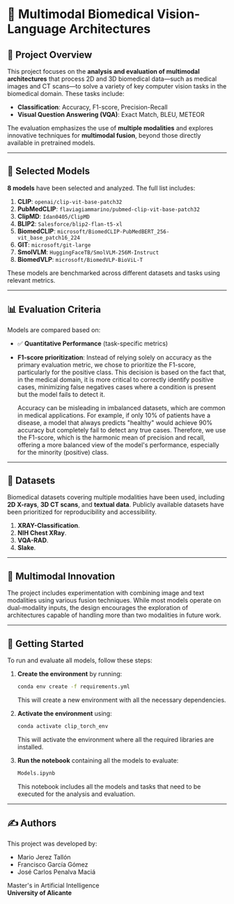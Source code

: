 # 🧠 Multimodal Biomedical Vision-Language Architectures

## 📌 Project Overview

This project focuses on the **analysis and evaluation of multimodal architectures** that process 2D and 3D biomedical data—such as medical images and CT scans—to solve a variety of key computer vision tasks in the biomedical domain. These tasks include:

- **Classification**: Accuracy, F1-score, Precision-Recall  
- **Visual Question Answering (VQA)**: Exact Match, BLEU, METEOR  

The evaluation emphasizes the use of **multiple modalities** and explores innovative techniques for **multimodal fusion**, beyond those directly available in pretrained models.

---

## 🤖 Selected Models

**8 models** have been selected and analyzed. The full list includes:

1. **CLIP**: `openai/clip-vit-base-patch32`  
2. **PubMedCLIP**: `flaviagiammarino/pubmed-clip-vit-base-patch32`  
3. **ClipMD**: `Idan0405/ClipMD`  
4. **BLIP2**: `Salesforce/blip2-flan-t5-xl`  
5. **BiomedCLIP**: `microsoft/BiomedCLIP-PubMedBERT_256-vit_base_patch16_224`  
6. **GIT**: `microsoft/git-large`  
7. **SmolVLM**: `HuggingFaceTB/SmolVLM-256M-Instruct`  
8. **BiomedVLP**: `microsoft/BiomedVLP-BioViL-T`

These models are benchmarked across different datasets and tasks using relevant metrics.

---

## 📊 Evaluation Criteria

Models are compared based on:

- ✅ **Quantitative Performance** (task-specific metrics)  
- **F1-score prioritization**: Instead of relying solely on accuracy as the primary evaluation metric, we chose to prioritize the F1-score, particularly for the positive class. This decision is based on the fact that, in the medical domain, it is more critical to correctly identify positive cases, minimizing false negatives cases where a condition is present but the model fails to detect it.

    Accuracy can be misleading in imbalanced datasets, which are common in medical applications. For example, if only 10% of patients have a disease, a model that always predicts "healthy" would achieve 90% accuracy but completely fail to detect any true cases. Therefore, we use the F1-score, which is the harmonic mean of precision and recall, offering a more balanced view of the model's performance, especially for the minority (positive) class.

---

## 🧬 Datasets

Biomedical datasets covering multiple modalities have been used, including **2D X-rays**, **3D CT scans**, and **textual data**. Publicly available datasets have been prioritized for reproducibility and accessibility.

1. **XRAY-Classification**.
2. **NIH Chest XRay**. 
3. **VQA-RAD**.  
4. **Slake**. 

---

## 🧪 Multimodal Innovation

The project includes experimentation with combining image and text modalities using various fusion techniques. While most models operate on dual-modality inputs, the design encourages the exploration of architectures capable of handling more than two modalities in future work.

---

## 🚀 Getting Started

To run and evaluate all models, follow these steps:

1. **Create the environment** by running:
    ```bash
    conda env create -f requirements.yml
    ```
    This will create a new environment with all the necessary dependencies.

2. **Activate the environment** using:
    ```bash
    conda activate clip_torch_env
    ```
    This will activate the environment where all the required libraries are installed.

3. **Run the notebook** containing all the models to evaluate:
    ```bash
    Models.ipynb
    ```
    This notebook includes all the models and tasks that need to be executed for the analysis and evaluation.

---

## ✍️ Authors

This project was developed by:

- Mario Jerez Tallón  
- Francisco García Gómez  
- José Carlos Penalva Maciá

Master's in Artificial Intelligence  
**University of Alicante**
